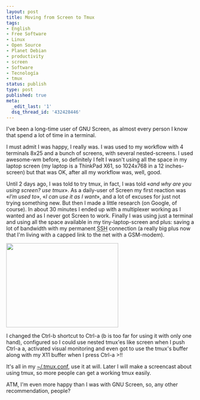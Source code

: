```yaml
---
layout: post
title: Moving from Screen to Tmux
tags:
- English
- Free Software
- Linux
- Open Source
- Planet Debian
- productivity
- screen
- Software
- Tecnología
- tmux
status: publish
type: post
published: true
meta:
  _edit_last: '1'
  dsq_thread_id: '432428446'
---
```

I've been a long-time user of GNU Screen, as almost every person I know that spend a lot of time in a terminal.

I must admit I was happy, I really was. I was used to my workflow with 4 terminals 8x25 and a bunch of screens, with several nested-screens. I used awesome-wm before, so definitely I felt I wasn't using all the space in my laptop screen (my laptop is a ThinkPad X61, so 1024x768 in a 12 inches-screen) but that was OK, after all my workflow was, well, good.

Until 2 days ago, I was told to try tmux, in fact, I was told «<em>and why are you using screen? use tmux</em>». As a daily-user of Screen my first reaction was «<em>I'm used to</em>», «<em>I can use it as I want</em>», and a lot of excuses for just not trying something new. But then I made a little research (on Google, of course). In about 30 minutes I ended up with a multiplexer working as I wanted and as I never got Screen to work. Finally I was using just a terminal and using all the space available in my tiny-laptop-screen and plus: saving a lot of bandwidth with my permanent <abbr title="Secure Shell">SSH</abbr> connection (a really big plus now that I'm living with a capped link to the net with a GSM-modem).

<a href="http://ghostbar.ath.cx/wp-content/uploads/2011/10/tmux-fullscreen.png"><img src="http://ghostbar.ath.cx/wp-content/uploads/2011/10/tmux-fullscreen-300x225.png" alt="" title="tmux-fullscreen" width="300" height="225" class="aligncenter size-medium wp-image-618" /></a>

I changed the Ctrl-b shortcut to Ctrl-a (b is too far for using it with only one hand), configured so I could use nested tmux'es like screen when I push Ctrl-a a, activated visual monitoring and even got to use the tmux's buffer along with my X11 buffer when I press Ctrl-a >!!

It's all in my <a href="https://github.com/ghostbar/userdotfiles/blob/master/tmux.conf">~/.tmux.conf</a>, use it at will. Later I will make a screencast about using tmux, so more people can get a working tmux easily.

ATM, I'm even more happy than I was with GNU Screen, so, any other recommendation, people?
